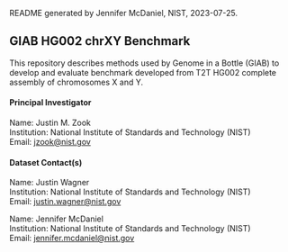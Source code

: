 README generated by Jennifer McDaniel, NIST, 2023-07-25.

GIAB HG002 chrXY Benchmark
--------------------------------------------------------------------------------

This repository describes methods used by Genome in a Bottle (GIAB) to develop and evaluate
benchmark developed from T2T HG002 complete assembly of chromosomes X and Y. 

####  Principal Investigator
Name: Justin M. Zook  
Institution: National Institute of Standards and Technology (NIST)  
Email: jzook@nist.gov

#### Dataset Contact(s)  
Name: Justin Wagner  
Institution: National Institute of Standards and Technology (NIST)  
Email: justin.wagner@nist.gov

Name: Jennifer McDaniel   
Institution: National Institute of Standards and Technology (NIST)  
Email: jennifer.mcdaniel@nist.gov
